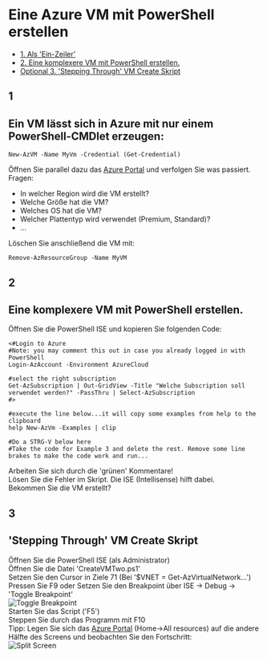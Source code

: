# Eine Azure VM mit PowerShell erstellen

* [1. Als 'Ein-Zeiler'](#1)
* [2. Eine komplexere VM mit PowerShell erstellen.](#2)
* [Optional 3. 'Stepping Through' VM Create Skript](#3)

## 1
## Ein VM lässt sich in Azure mit nur einem PowerShell-CMDlet erzeugen:
```
New-AzVM -Name MyVm -Credential (Get-Credential)
```

Öffnen Sie parallel dazu das [Azure Portal](https://portal.azure.com) und verfolgen Sie was passiert.  
Fragen:
* In welcher Region wird die VM erstellt?
* Welche Größe hat die VM?
* Welches OS hat die VM?
* Welcher Plattentyp wird verwendet (Premium, Standard)?
* ...

Löschen Sie anschließend die VM mit:
```
Remove-AzResourceGroup -Name MyVM
```

## 2
## Eine komplexere VM mit PowerShell erstellen.
Öffnen Sie die PowerShell ISE und kopieren Sie folgenden Code:
```
<#Login to Azure
#Note: you may comment this out in case you already logged in with PowerShell
Login-AzAccount -Environment AzureCloud

#select the right subscription
Get-AzSubscription | Out-GridView -Title "Welche Subscription soll verwendet werden?" -PassThru | Select-AzSubscription
#>

#execute the line below...it will copy some examples from help to the clipboard
help New-AzVm -Examples | clip

#Do a STRG-V below here
#Take the code for Example 3 and delete the rest. Remove some line brakes to make the code work and run...
```
Arbeiten Sie sich durch die 'grünen' Kommentare!  
Lösen Sie die Fehler im Skript. Die ISE (Intellisense) hilft dabei.  
Bekommen Sie die VM erstellt?

## 3
## 'Stepping Through' VM Create Skript

Öffnen Sie die PowerShell ISE (als Administrator)  
Öffnen Sie die Datei 'CreateVMTwo.ps1'  
Setzen Sie den Cursor in Ziele 71 (Bei '$VNET = Get-AzVirtualNetwork...')   
Pressen Sie F9 oder Setzen Sie den Breakpoint über ISE -> Debug -> 'Toggle Breakpoint'  
![Toggle Breakpoint](https://github.com/bfrankMS/IaaS-ACDMY/blob/master/Labs/%C3%9Cbung%20Automation/2%20-%20PowerShell/ISEToggleBreakpoint.png)  
Starten Sie das Script ('F5')  
Steppen Sie durch das Programm mit F10  
Tipp: Legen Sie sich das [Azure Portal](https://portal.azure.com) (Home->All resources) auf die andere Hälfte des Screens und beobachten Sie den Fortschritt:    
![Split Screen](https://github.com/bfrankMS/IaaS-ACDMY/blob/master/Labs/%C3%9Cbung%20Automation/2%20-%20PowerShell/SplitScreenISEvsPortal.png)
